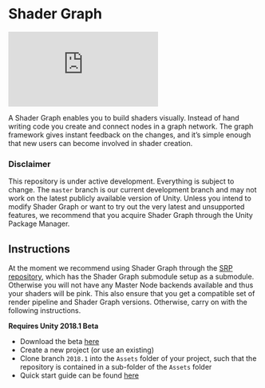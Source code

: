 # Shader Graph

![Screenshot of Shader Graph](https://forum.unity.com/proxy.php?image=https%3A%2F%2Flh5.googleusercontent.com%2FUhB18UehZFk8jMo_2V3GW-hD2wARAcQWu6FGzcUvTByHNc51w_mLZBvB6Re5GcTHJQlPHOtzi14wUPvi_yUgWTAp3-HZU463JmxL9NSjJS5yALBSAj1Bdk8yL8zXkRVe-0crKz5F&hash=49458e7088a5be61b288167af65b6faf "Shader Graph")

A Shader Graph enables you to build shaders visually. Instead of hand writing code you create and connect nodes in a graph network. The graph framework gives instant feedback on the changes, and it’s simple enough that new users can become involved in shader creation.

### Disclaimer

This repository is under active development. Everything is subject to change. The `master` branch is our current development branch and may not work on the latest publicly available version of Unity. Unless you intend to modify Shader Graph or want to try out the very latest and unsupported features, we recommend that you acquire Shader Graph through the Unity Package Manager.

## Instructions

At the moment we recommend using Shader Graph through the [SRP repository](https://github.com/Unity-Technologies/ScriptableRenderPipeline), which has the Shader Graph submodule setup as a submodule. Otherwise you will not have any Master Node backends available and thus your shaders will be pink. This also ensure that you get a compatible set of render pipeline and Shader Graph versions. Otherwise, carry on with the following instructions.

**Requires Unity 2018.1 Beta**

* Download the beta [here](https://unity3d.com/unity/beta)
* Create a new project (or use an existing)
* Clone branch `2018.1` into the `Assets` folder of your project, such that the repository is contained in a sub-folder of the `Assets` folder
* Quick start guide can be found [here](https://forum.unity.com/threads/feedback-wanted-shader-graph.511960/)
